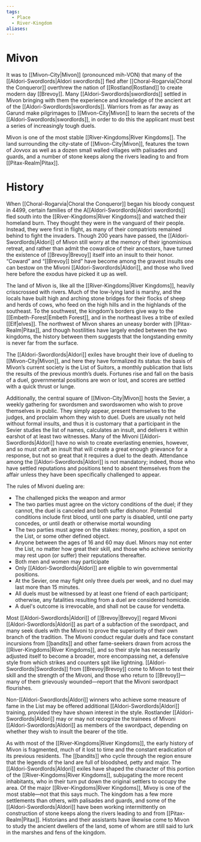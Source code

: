 ```yaml
---
tags:
  - Place
  - River-Kingdom
aliases:
---
```

# Mivon
It was to [[Mivon-City|Mivon]] (pronounced mih-VON) that many of the [[Aldori-Swordlords|Aldori swordlords]] fled after [[Choral-Rogarvia|Choral the Conqueror]] overthrew the nation of [[Rostland|Rostland]] to create modern day [[Brevoy]]. Many [[Aldori-Swordlords|swordlords]] settled in Mivon bringing with them the experience and knowledge of the ancient art of the [[Aldori-Swordlords|swordlords]]. Warriors from as far away as Garund make pilgrimages to [[Mivon-City|Mivon]] to learn the secrets of the [[Aldori-Swordlords|swordlords]], in order to do this the applicant must best a series of increasingly tough duels.

Mivon is one of the most stable [[River-Kingdoms|River Kingdoms]]. The land surrounding the city-state of [[Mivon-City|Mivon]], features the town of Jovvox as well as a dozen small walled villages with palisades and guards, and a number of stone keeps along the rivers leading to and from [[Pitax-Realm|Pitax]].

# History
When [[Choral-Rogarvia|Choral the Conqueror]] began his bloody conquest in 4499, certain families of the A[[Aldori-Swordlords|Aldori swordlords]] fled south into the [[River-Kingdoms|River Kingdoms]] and watched their homeland burn. They thought they were in the vanguard of their people. Instead, they were first in flight, as many of their compatriots remained behind to fight the invaders. Though 200 years have passed, the [[Aldori-Swordlords|Aldori]] of Mivon still worry at the memory of their ignominious retreat, and rather than admit the cowardice of their ancestors, have turned the existence of [[Brevoy|Brevoy]] itself into an insult to their honor. “Coward” and “[[Brevoy]] bird” have become among the gravest insults one can bestow on the Mivoni [[Aldori-Swordlords|Aldori]], and those who lived here before the exodus have picked it up as well.

The land of Mivon is, like all the [[River-Kingdoms|River Kingdoms]], heavily crisscrossed with rivers. Much of the low-lying land is marshy, and the locals have built high and arching stone bridges for their flocks of sheep and herds of cows, who feed on the high hills and in the highlands of the southeast. To the southwest, the kingdom’s borders give way to the [[Embeth-Forest|Embeth Forest]], and in the northeast lives a tribe of exiled [[Elf|elves]]. The northwest of Mivon shares an uneasy border with [[Pitax-Realm|Pitax]], and though hostilities have largely ended between the two kingdoms, the history between them suggests that the longstanding enmity is never far from the surface.

The [[Aldori-Swordlords|Aldori]] exiles have brought their love of dueling to [[Mivon-City|Mivon]], and here they have formalized its status: the basis of Mivon’s current society is the List of Suitors, a monthly publication that lists the results of the previous month’s duels. Fortunes rise and fall on the basis of a duel, governmental positions are won or lost, and scores are settled with a quick thrust or lunge.

Additionally, the central square of [[Mivon-City|Mivon]] hosts the Sevier, a weekly gathering for swordsmen and swordswomen who wish to prove themselves in public. They simply appear, present themselves to the judges, and proclaim whom they wish to duel. Duels are usually not held without formal insults, and thus it is customary that a participant in the Sevier studies the list of names, calculates an insult, and delivers it within earshot of at least two witnesses. Many of the Mivoni [[Aldori-Swordlords|Aldori]] have no wish to create everlasting enemies, however, and so must craft an insult that will create a great enough grievance for a response, but not so great that it requires a duel to the death. Attendance among the [[Aldori-Swordlords|Aldori]] is not mandatory; indeed, those who have settled reputations and positions tend to absent themselves from the affair unless they have been specifically challenged to appear.

The rules of Mivoni dueling are:  

* The challenged picks the weapon and armor 
* The two parties must agree on the victory conditions of the duel; if they cannot, the duel is canceled and both suffer dishonor. Potential conditions include first blood, until one party is disabled, until one party concedes, or until death or otherwise mortal wounding
* The two parties must agree on the stakes: money, position, a spot on the List, or some other defined object.
* Anyone between the ages of 16 and 60 may duel. Minors  may not enter the List, no matter how great their skill, and those who achieve seniority may rest upon (or suffer) their reputations thereafter.
* Both men and women may participate
* Only [[Aldori-Swordlords|Aldori]] are eligible to win governmental positions.
* At the Sevier, one may fight only three duels per week, and no duel may last more than 15 minutes.
* All duels must be witnessed by at least one friend of each participant; otherwise, any fatalities resulting from a duel are considered homicide.
* A duel's outcome is irrevocable, and shall not be cause for vendetta.

Most [[Aldori-Swordlords|Aldori]] of [[Brevoy|Brevoy]] regard Mivoni [[Aldori-Swordlords|Aldori]] as part of a subfaction of the swordpact, and many seek duels with the Mivoni to prove the superiority of their own branch of the tradition. The Mivoni conduct regular duels and face constant incursions from [[bandits]] and other fame-seekers drawn from across the [[River-Kingdoms|River Kingdoms]], and so their style has necessarily adjusted itself to become a broader, more encompassing net, a defensive style from which strikes and counters spit like lightning. [[Aldori-Swordlords|Swordlords]] from [[Brevoy|Brevoy]] come to Mivon to test their skill and the strength of the Mivoni, and those who return to [[Brevoy]]—many of them grievously wounded—report that the Mivoni swordpact flourishes.

Non-[[Aldori-Swordlords|Aldori]] winners who achieve some measure of fame in the List may be offered additional [[Aldori-Swordlords|Aldori]] training, provided they have shown interest in the style. Rostlander [[Aldori-Swordlords|Aldori]] may or may not recognize the trainees of Mivoni [[Aldori-Swordlords|Aldori]] as members of the swordpact, depending on whether they wish to insult the bearer of the title.

As with most of the [[River-Kingdoms|River Kingdoms]], the early history of Mivon is fragmented, much of it lost to time and the constant eradication of its previous residents. The [[bandits]] who cycle through the region ensure that the legends of the land are full of bloodshed, petty and major. The [[Aldori-Swordlords|Aldori]] exiles have shaped the character of this portion of the [[River-Kingdoms|River Kingdoms]], subjugating the more recent inhabitants, who in their turn put down the original settlers to occupy the area. Of the major [[River-Kingdoms|River Kingdoms]], Mivoy is one of the most stable—not that this says much. The kingdom has a few more settlements than others, with palisades and guards, and some of the [[Aldori-Swordlords|Aldori]] have been working intermittently on construction of stone keeps along the rivers leading to and from [[Pitax-Realm|Pitax]]. Historians and their assistants have likewise come to Mivon to study the ancient dwellers of the land, some of whom are still said to lurk in the marshes and fens of the kingdom.